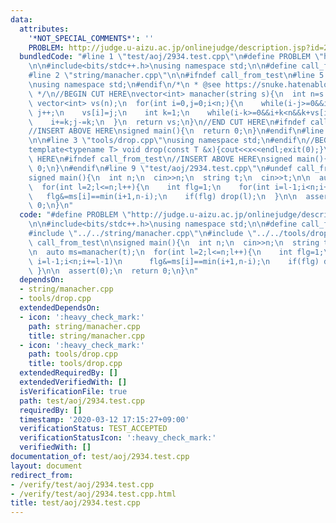 ```yaml
---
data:
  attributes:
    '*NOT_SPECIAL_COMMENTS*': ''
    PROBLEM: http://judge.u-aizu.ac.jp/onlinejudge/description.jsp?id=2934
  bundledCode: "#line 1 \"test/aoj/2934.test.cpp\"\n#define PROBLEM \"http://judge.u-aizu.ac.jp/onlinejudge/description.jsp?id=2934\"\
    \n\n#include<bits/stdc++.h>\nusing namespace std;\n\n#define call_from_test\n\
    #line 2 \"string/manacher.cpp\"\n\n#ifndef call_from_test\n#line 5 \"string/manacher.cpp\"\
    \nusing namespace std;\n#endif\n/*\n * @see https://snuke.hatenablog.com/entry/2014/12/02/235837\n\
    \ */\n//BEGIN CUT HERE\nvector<int> manacher(string s){\n  int n=s.size();\n \
    \ vector<int> vs(n);\n  for(int i=0,j=0;i<n;){\n    while(i-j>=0&&i+j<n&&s[i-j]==s[i+j])\
    \ j++;\n    vs[i]=j;\n    int k=1;\n    while(i-k>=0&&i+k<n&&k+vs[i-k]<j) vs[i+k]=vs[i-k],k++;\n\
    \    i+=k;j-=k;\n  }\n  return vs;\n}\n//END CUT HERE\n#ifndef call_from_test\n\
    //INSERT ABOVE HERE\nsigned main(){\n  return 0;\n}\n#endif\n#line 1 \"tools/drop.cpp\"\
    \n\n#line 3 \"tools/drop.cpp\"\nusing namespace std;\n#endif\n//BEGIN CUT HERE\n\
    template<typename T> void drop(const T &x){cout<<x<<endl;exit(0);}\n//END CUT\
    \ HERE\n#ifndef call_from_test\n//INSERT ABOVE HERE\nsigned main(){\n  return\
    \ 0;\n}\n#endif\n#line 9 \"test/aoj/2934.test.cpp\"\n#undef call_from_test\n\n\
    signed main(){\n  int n;\n  cin>>n;\n  string t;\n  cin>>t;\n\n  auto ms=manacher(t);\n\
    \  for(int l=2;l<=n;l++){\n    int flg=1;\n    for(int i=l-1;i<n;i+=l-1)\n   \
    \   flg&=ms[i]==min(i+1,n-i);\n    if(flg) drop(l);\n  }\n\n  assert(0);\n  return\
    \ 0;\n}\n"
  code: "#define PROBLEM \"http://judge.u-aizu.ac.jp/onlinejudge/description.jsp?id=2934\"\
    \n\n#include<bits/stdc++.h>\nusing namespace std;\n\n#define call_from_test\n\
    #include \"../../string/manacher.cpp\"\n#include \"../../tools/drop.cpp\"\n#undef\
    \ call_from_test\n\nsigned main(){\n  int n;\n  cin>>n;\n  string t;\n  cin>>t;\n\
    \n  auto ms=manacher(t);\n  for(int l=2;l<=n;l++){\n    int flg=1;\n    for(int\
    \ i=l-1;i<n;i+=l-1)\n      flg&=ms[i]==min(i+1,n-i);\n    if(flg) drop(l);\n \
    \ }\n\n  assert(0);\n  return 0;\n}\n"
  dependsOn:
  - string/manacher.cpp
  - tools/drop.cpp
  extendedDependsOn:
  - icon: ':heavy_check_mark:'
    path: string/manacher.cpp
    title: string/manacher.cpp
  - icon: ':heavy_check_mark:'
    path: tools/drop.cpp
    title: tools/drop.cpp
  extendedRequiredBy: []
  extendedVerifiedWith: []
  isVerificationFile: true
  path: test/aoj/2934.test.cpp
  requiredBy: []
  timestamp: '2020-03-12 17:15:27+09:00'
  verificationStatus: TEST_ACCEPTED
  verificationStatusIcon: ':heavy_check_mark:'
  verifiedWith: []
documentation_of: test/aoj/2934.test.cpp
layout: document
redirect_from:
- /verify/test/aoj/2934.test.cpp
- /verify/test/aoj/2934.test.cpp.html
title: test/aoj/2934.test.cpp
---
```

